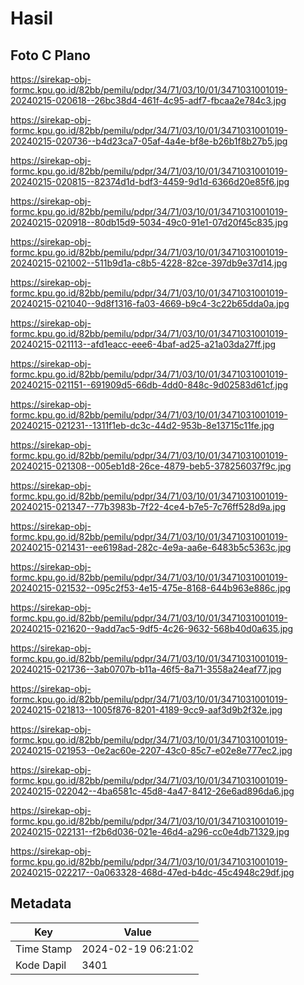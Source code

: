 # Hasil

## Foto C Plano

https://sirekap-obj-formc.kpu.go.id/82bb/pemilu/pdpr/34/71/03/10/01/3471031001019-20240215-020618--26bc38d4-461f-4c95-adf7-fbcaa2e784c3.jpg

https://sirekap-obj-formc.kpu.go.id/82bb/pemilu/pdpr/34/71/03/10/01/3471031001019-20240215-020736--b4d23ca7-05af-4a4e-bf8e-b26b1f8b27b5.jpg

https://sirekap-obj-formc.kpu.go.id/82bb/pemilu/pdpr/34/71/03/10/01/3471031001019-20240215-020815--82374d1d-bdf3-4459-9d1d-6366d20e85f6.jpg

https://sirekap-obj-formc.kpu.go.id/82bb/pemilu/pdpr/34/71/03/10/01/3471031001019-20240215-020918--80db15d9-5034-49c0-91e1-07d20f45c835.jpg

https://sirekap-obj-formc.kpu.go.id/82bb/pemilu/pdpr/34/71/03/10/01/3471031001019-20240215-021002--511b9d1a-c8b5-4228-82ce-397db9e37d14.jpg

https://sirekap-obj-formc.kpu.go.id/82bb/pemilu/pdpr/34/71/03/10/01/3471031001019-20240215-021040--9d8f1316-fa03-4669-b9c4-3c22b65dda0a.jpg

https://sirekap-obj-formc.kpu.go.id/82bb/pemilu/pdpr/34/71/03/10/01/3471031001019-20240215-021113--afd1eacc-eee6-4baf-ad25-a21a03da27ff.jpg

https://sirekap-obj-formc.kpu.go.id/82bb/pemilu/pdpr/34/71/03/10/01/3471031001019-20240215-021151--691909d5-66db-4dd0-848c-9d02583d61cf.jpg

https://sirekap-obj-formc.kpu.go.id/82bb/pemilu/pdpr/34/71/03/10/01/3471031001019-20240215-021231--1311f1eb-dc3c-44d2-953b-8e13715c11fe.jpg

https://sirekap-obj-formc.kpu.go.id/82bb/pemilu/pdpr/34/71/03/10/01/3471031001019-20240215-021308--005eb1d8-26ce-4879-beb5-378256037f9c.jpg

https://sirekap-obj-formc.kpu.go.id/82bb/pemilu/pdpr/34/71/03/10/01/3471031001019-20240215-021347--77b3983b-7f22-4ce4-b7e5-7c76ff528d9a.jpg

https://sirekap-obj-formc.kpu.go.id/82bb/pemilu/pdpr/34/71/03/10/01/3471031001019-20240215-021431--ee6198ad-282c-4e9a-aa6e-6483b5c5363c.jpg

https://sirekap-obj-formc.kpu.go.id/82bb/pemilu/pdpr/34/71/03/10/01/3471031001019-20240215-021532--095c2f53-4e15-475e-8168-644b963e886c.jpg

https://sirekap-obj-formc.kpu.go.id/82bb/pemilu/pdpr/34/71/03/10/01/3471031001019-20240215-021620--9add7ac5-9df5-4c26-9632-568b40d0a635.jpg

https://sirekap-obj-formc.kpu.go.id/82bb/pemilu/pdpr/34/71/03/10/01/3471031001019-20240215-021736--3ab0707b-b11a-46f5-8a71-3558a24eaf77.jpg

https://sirekap-obj-formc.kpu.go.id/82bb/pemilu/pdpr/34/71/03/10/01/3471031001019-20240215-021813--1005f876-8201-4189-9cc9-aaf3d9b2f32e.jpg

https://sirekap-obj-formc.kpu.go.id/82bb/pemilu/pdpr/34/71/03/10/01/3471031001019-20240215-021953--0e2ac60e-2207-43c0-85c7-e02e8e777ec2.jpg

https://sirekap-obj-formc.kpu.go.id/82bb/pemilu/pdpr/34/71/03/10/01/3471031001019-20240215-022042--4ba6581c-45d8-4a47-8412-26e6ad896da6.jpg

https://sirekap-obj-formc.kpu.go.id/82bb/pemilu/pdpr/34/71/03/10/01/3471031001019-20240215-022131--f2b6d036-021e-46d4-a296-cc0e4db71329.jpg

https://sirekap-obj-formc.kpu.go.id/82bb/pemilu/pdpr/34/71/03/10/01/3471031001019-20240215-022217--0a063328-468d-47ed-b4dc-45c4948c29df.jpg


## Metadata

| Key        | Value               |
| ---------- | ------------------- |
| Time Stamp | 2024-02-19 06:21:02 |
| Kode Dapil | 3401                |



